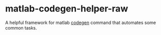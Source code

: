 # matlab-codegen-helper-raw
A helpful framework for matlab [codegen](https://www.mathworks.com/help/coder/ref/codegen.html) command that automates some common tasks.
